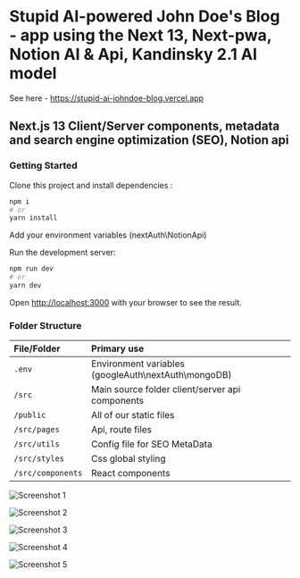 # Stupid AI-powered John Doe's Blog - app using the Next 13, Next-pwa, Notion AI & Api, Kandinsky 2.1 AI model

See here - https://stupid-ai-johndoe-blog.vercel.app

## Next.js 13 Client/Server components, metadata and search engine optimization (SEO), Notion api

### Getting Started

Clone this project and install dependencies :

```bash
npm i
# or
yarn install
```
Add your environment variables (nextAuth\NotionApi)

Run the development server:

```bash
npm run dev
# or
yarn dev
```

Open [http://localhost:3000](http://localhost:3000) with your browser to see the result.


### Folder Structure
 

| File/Folder  	   									| Primary use    																								|
| :-------------------------------- | :------------------------------------------------------------ |
| `.env`				          					| Environment variables (googleAuth\nextAuth\mongoDB)       		|
| `/src`				          					| Main source folder client/server api components  			    		|
| `/public`          			 					| All of our static files																				|
| `/src/pages`			           			| Api, route files 						 																  |
| `/src/utils`			           			| Config file for SEO MetaData 																  |
| `/src/styles`			         				| Css global styling 																						|
| `/src/components`       					| React components    																					|



![Screenshot 1](/public/assets/screenshots/shot1.jpg)

![Screenshot 2](/public/assets/screenshots/shot2.jpg)

![Screenshot 3](/public/assets/screenshots/shot3.jpg)

![Screenshot 4](/public/assets/screenshots/shot4.jpg)

![Screenshot 5](/public/assets/screenshots/shot5.jpg)

